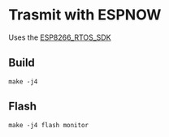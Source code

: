 # Trasmit with ESPNOW

Uses the [ESP8266_RTOS_SDK](https://docs.espressif.com/projects/esp8266-rtos-sdk/en/latest/)

## Build

`make -j4`

## Flash

`make -j4 flash monitor`
